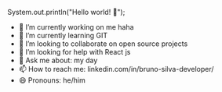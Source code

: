 System.out.println("Hello world! 👋"); 

- 🔭 I’m currently working on me haha
- 🌱 I’m currently learning GIT
- 👯 I’m looking to collaborate on open source projects
- 🤔 I’m looking for help with React js
- 💬 Ask me about: my day
- 📫 How to reach me: linkedin.com/in/bruno-silva-developer/
- 😄 Pronouns: he/him
